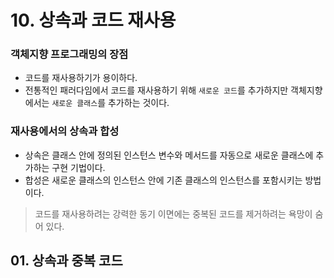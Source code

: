 # 10. 상속과 코드 재사용
### 객체지향 프로그래밍의 장점
* 코드를 재사용하기가 용이하다.
* 전통적인 패러다임에서 코드를 재사용하기 위해 `새로운 코드`를 추가하지만 객체지향에서는 `새로운 클래스`를 추가하는 것이다.

### 재사용에서의 상속과 합성
* 상속은 클래스 안에 정의된 인스턴스 변수와 메서드를 자동으로 새로운 클래스에 추가하는 구현 기법이다.
* 합성은 새로운 클래스의 인스턴스 안에 기존 클래스의 인스턴스를 포함시키는 방법이다.

> 코드를 재사용하려는 강력한 동기 이면에는 중복된 코드를 제거하려는 욕망이 숨어 있다.

## 01. 상속과 중복 코드

